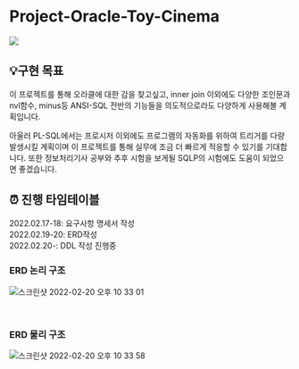 # Project-Oracle-Toy-Cinema
<div>

  <img src="https://assets-global.website-files.com/5e4f771ff45e4c54cb345de3/61401cbff9b93566a1e2d6b0_%2525EB%252589%2525B4%2525EC%25258A%2525A4-%2525EA%2525B7%2525B8%2525EB%2525A6%2525AC%2525EB%252593%25259C-%2525EC%25259D%2525B4%2525EB%2525AF%2525B8%2525EC%2525A7%252580-(2).png">



<h2>💡구현 목표</h2>

이 프로젝트를 통해 오라클에 대한 감을 찾고싶고, inner join 이외에도 다양한 조인문과 nvl함수, minus등 ANSI-SQL 전반의 기능들을 의도적으로라도 다양하게 사용해볼 계획입니다.

아울러 PL-SQL에서는 프로시저 이외에도 프로그램의 자동화를 위하여 트리거를 다량 발생시킬 계획이며 이 프로젝트를 통해 실무에 조금 더 빠르게 적응할 수 있기를 기대합니다. 또한 정보처리기사 공부와 추후 시험을 보게될 SQLP의 시험에도 도움이 되었으면 좋겠습니다.


 <h2>⏰ 진행 타임테이블</h2>

2022.02.17-18: 요구사항 명세서 작성
  <br>
2022.02.19-20: ERD작성
  <br>
2022.02.20-: DDL 작성 진행중
  <br>



  <h3>ERD 논리 구조</h3>

![스크린샷 2022-02-20 오후 10 33 01](https://user-images.githubusercontent.com/62834176/154845259-db7f8020-1c47-4310-b378-67dc2dcc30ba.png)

<br>
  <h3>ERD 물리 구조</h3>

![스크린샷 2022-02-20 오후 10 33 58](https://user-images.githubusercontent.com/62834176/154845265-42a9b38c-95be-4604-87d9-fa28bb84a86c.png)

  
</div>
